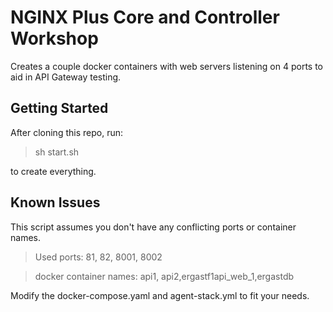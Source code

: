 # NGINX Plus Core and Controller Workshop

Creates a couple docker containers with web servers listening on 4 ports to aid in API Gateway testing.

## Getting Started

After cloning this repo, run:
>sh start.sh

to create everything.

## Known Issues

This script assumes you don't have any conflicting ports or container names.

>Used ports: 81, 82, 8001, 8002

>docker container names: api1, api2,ergastf1api_web_1,ergastdb

Modify the docker-compose.yaml and agent-stack.yml to fit your needs.
